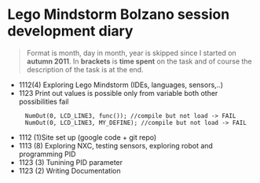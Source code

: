 # Lego Mindstorm Bolzano session development diary #
> Format is month, day in month, year is skipped since I started on **autumn 2011**. In **brackets** is **time spent** on the task and of course the description of the task is at the end.
  * 1112(4) Exploring Lego Mindstorm (IDEs, languages, sensors,..)
  * 1123 Print out values is possible only from variable both other possibilities fail
```
     NumOut(0, LCD_LINE3, func()); //compile but not load -> FAIL
     NumOut(0, LCD_LINE3, MY_DEFINE); //compile but not load -> FAIL
```
  * 1112 (1)Site set up (google code + git repo)
  * 1113 (8) Exploring NXC, testing sensors, exploring robot and programming PID
  * 1123 (3) Tunining PID parameter
  * 1123 (2) Writing Documentation